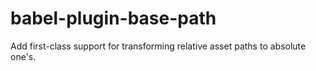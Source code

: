 # babel-plugin-base-path
Add first-class support for transforming relative asset paths to absolute one's.
